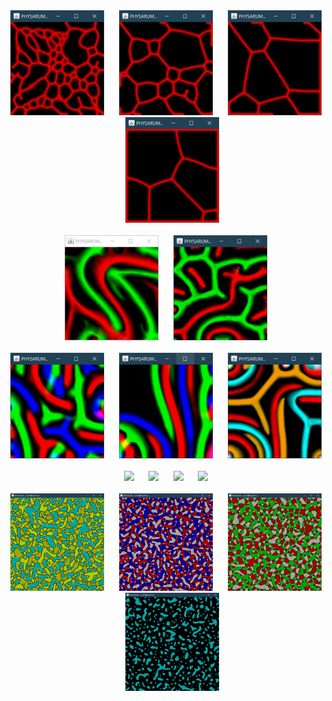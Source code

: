 

<div align="center">
    <img src="[300x300].pop-60.dep-25.diffR-1.decay-2.step-4.angles-pi.soff-3.sr-1.(example-1).JPG" width="150px">
    &nbsp;&nbsp;&nbsp;&nbsp;
    <img src="[300x300].pop-60.dep-25.diffR-1.decay-2.step-4.angles-pi.soff-3.sr-1.(example-2).JPG" width="150px">
    &nbsp;&nbsp;&nbsp;&nbsp;
    <img src="[300x300].pop-60.dep-25.diffR-1.decay-2.step-4.angles-pi.soff-3.sr-1.(example-3).JPG" width="150px">
    &nbsp;&nbsp;&nbsp;&nbsp;
    <img src="[300x300].pop-60.dep-25.diffR-1.decay-2.step-4.angles-pi.soff-3.sr-1.(example-4).JPG" width="150px">
</div>
<br/>

<div align="center">
    <img src="[300x300].pop-15.dep-15.diffR-1.decay-1.step-1.angles-pi4.soff-29.sr-2.JPG" width="150px">
    &nbsp;&nbsp;&nbsp;&nbsp;
    <img src="[300x300].pop-20.dep-125.diffR-1.decay-1.step-1.angles-pi.soff-29.sr-0.JPG" width="150px">
</div>
<br/>

<div align="center">
    <img src="[300x300].pop-60.dep-25.diffR-1.decay-2.step-4.angles-pi4.soff-30.sr-1.(example-1).JPG" width="150px">
    &nbsp;&nbsp;&nbsp;&nbsp;
    <img src="[300x300].pop-60.dep-25.diffR-1.decay-2.step-4.angles-pi4.soff-30.sr-1.(example-2).JPG" width="150px">
    &nbsp;&nbsp;&nbsp;&nbsp;
    <img src="[300x300].pop-60.dep-125.diffR-1.decay-2.step-1.angles-pi4.soff-20.sr-0.(example-1).JPG" width="150px">
</div>
<br/>

<div align="center">
    <img src="[200x200].pop-75.dep-5.diffR-1.decay-2.step-1.angles-pi.soff-20.sr-1.(example-1).JPG.JPG" width="150px">
    &nbsp;&nbsp;&nbsp;&nbsp;
    <img src="[200x200].pop-75.dep-5.diffR-1.decay-2.step-1.angles-pi.soff-20.sr-1.(example-2).JPG.JPG" width="150px">
    &nbsp;&nbsp;&nbsp;&nbsp;
    <img src="[200x200].pop-75.dep-5.diffR-1.decay-2.step-1.angles-pi.soff-20.sr-1.(example-3).JPG.JPG" width="150px">
    &nbsp;&nbsp;&nbsp;&nbsp;
    <img src="[200x200].pop-75.dep-5.diffR-1.decay-2.step-1.angles-pi.soff-20.sr-1.(example-4).JPG.JPG" width="150px">
</div>
<br/>

<div align="center">
    <img src="[800x800].pop-75.dep-5.diffR-1.decay-2.step-1.angles-pi.soff-20.sr-1.(example-1).JPG" width="150px">
    &nbsp;&nbsp;&nbsp;&nbsp;
    <img src="[800x800].pop-75.dep-5.diffR-1.decay-2.step-1.angles-pi.soff-20.sr-1.(example-2).JPG" width="150px">
    &nbsp;&nbsp;&nbsp;&nbsp;
    <img src="[800x800].pop-75.dep-5.diffR-1.decay-2.step-1.angles-pi.soff-20.sr-1.(example-3).JPG" width="150px">
    &nbsp;&nbsp;&nbsp;&nbsp;
    <img src="[800x800].pop-75.dep-5.diffR-1.decay-2.step-1.angles-pi.soff-20.sr-1.(example-4).JPG" width="150px">
</div>
<br/>